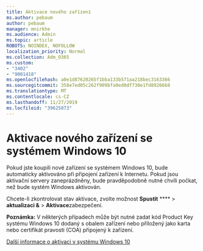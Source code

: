 ```yaml
---
title: Aktivace nového zařízení
ms.author: pebaum
author: pebaum
manager: mnirkhe
ms.audience: Admin
ms.topic: article
ROBOTS: NOINDEX, NOFOLLOW
localization_priority: Normal
ms.collection: Adm_O365
ms.custom:
- "3402"
- "9001418"
ms.openlocfilehash: a0e1d87620265f1bba133b571aa218bec3163366
ms.sourcegitcommit: 358e7ed05c262f909bfa9ed0df730e1fd89266b8
ms.translationtype: MT
ms.contentlocale: cs-CZ
ms.lasthandoff: 11/27/2019
ms.locfileid: "39625873"
---
```

# <a name="activating-a-new-device-running-windows-10"></a>Aktivace nového zařízení se systémem Windows 10

Pokud jste koupili nové zařízení se systémem Windows 10, bude automaticky aktivováno při připojení zařízení k Internetu. Pokud jsou aktivační servery zaneprázdněny, bude pravděpodobně nutné chvíli počkat, než bude systém Windows aktivován.

Chcete-li zkontrolovat stav aktivace, zvolte možnost **Spustit** **** > **aktualizaci &** > **Aktivace**zabezpečení.

**Poznámka:** V některých případech může být nutné zadat kód Product Key systému Windows 10 dodaný s obalem zařízení nebo přiložený jako karta nebo certifikát pravosti (COA) připojený k zařízení.

[Další informace o aktivaci v systému Windows 10](https://support.microsoft.com/help/12440)